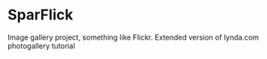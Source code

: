 # SparFlick
Image gallery project, something like Flickr. Extended version of lynda.com photogallery tutorial
